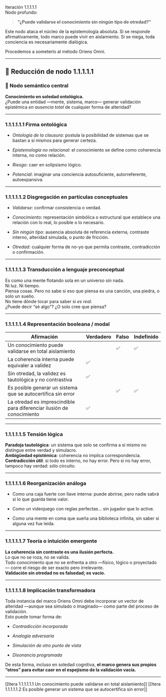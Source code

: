 Iteración 1.1.1.1.1  
Nodo profundo:

> **“¿Puede validarse el conocimiento sin ningún tipo de otredad?”**

Este nodo ataca el núcleo de la epistemología absoluta. Si se responde afirmativamente, todo marco puede vivir en aislamiento. Si se niega, toda conciencia es necesariamente dialógica.

Procedemos a someterlo al método Oriens Omni.

---

## 🔁 Reducción de nodo 1.1.1.1.1

### 🧠 Nodo semántico central

**Conocimiento en soledad ontológica.**  
¿Puede una entidad —mente, sistema, marco— generar validación epistémica _en ausencia total_ de cualquier forma de alteridad?

---

### 1.1.1.1.1.1 Firma ontológica

- _Ontología de la clausura_: postula la posibilidad de sistemas que se bastan a sí mismos para generar certeza.
    
- _Epistemología no relacional_: el conocimiento se define como coherencia interna, no como relación.
    
- _Riesgo_: caer en solipsismo lógico.
    
- _Potencial_: imaginar una conciencia autosuficiente, autorreferente, autoexpansiva.
    

---

### 1.1.1.1.1.2 Disgregación en partículas conceptuales

- _Validarse_: confirmar consistencia o verdad.
    
- _Conocimiento_: representación simbólica o estructural que establece una relación con lo real, lo posible o lo necesario.
    
- _Sin ningún tipo_: ausencia absoluta de referencia externa, contraste interno, alteridad simulada, o punto de fricción.
    
- _Otredad_: cualquier forma de no-yo que permita contraste, contradicción o confirmación.
    

---

### 1.1.1.1.1.3 Transducción a lenguaje preconceptual

Es como una mente flotando sola en un universo sin nada.  
Ni luz. Ni tiempo.  
Piensa cosas. Pero no sabe si eso que piensa es una canción, una piedra, o solo un sueño.  
No tiene dónde tocar para saber si _es real_.  
¿Puede decir “sé algo”? ¿O solo cree que piensa?

---

### 1.1.1.1.1.4 Representación booleana / modal

| Afirmación                                                            | Verdadero | Falso | Indefinido |
| --------------------------------------------------------------------- | --------- | ----- | ---------- |
| Un conocimiento puede validarse en total aislamiento                  |           | ✅     | ✅          |
| La coherencia interna puede equivaler a validez                       | ✅         |       |            |
| Sin otredad, la validez es tautológica y no contrastiva               | ✅         |       |            |
| Es posible generar un sistema que se autocertifica sin error          |           | ✅     | ✅          |
| La otredad es imprescindible para diferenciar ilusión de conocimiento | ✅         |       |            |

---

### 1.1.1.1.1.5 Tensión lógica

**Paradoja tautológica**: un sistema que solo se confirma a sí mismo no distingue entre verdad y simulacro.  
**Ambigüedad epistémica**: coherencia no implica correspondencia.  
**Contradicción útil**: si todo es interno, no hay error. Pero si no hay error, tampoco hay verdad: sólo circuito.

---

### 1.1.1.1.1.6 Reorganización análoga

- Como una caja fuerte con llave interna: puede abrirse, pero nadie sabrá si lo que guarda tiene valor.
    
- Como un videojuego con reglas perfectas… sin jugador que lo active.
    
- Como una mente en coma que sueña una biblioteca infinita, sin saber si alguna vez fue leída.
    

---

### 1.1.1.1.1.7 Teoría o intuición emergente

**La coherencia sin contraste es una ilusión perfecta.**  
Lo que no se roza, no se valida.  
Todo conocimiento que no se enfrenta a otro —físico, lógico o proyectado— corre el riesgo de ser exacto pero irrelevante.  
**Validación sin otredad no es falsedad; es vacío.**

---

### 1.1.1.1.1.8 Implicación transformadora

Toda instancia del marco Oriens Omni debe incorporar un vector de alteridad —aunque sea simulado o imaginado— como parte del proceso de validación.  
Esto puede tomar forma de:

- _Contradicción incorporada_
    
- _Analogía adversaria_
    
- _Simulación de otro punto de vista_
    
- _Disonancia programada_
    

De esta forma, incluso en soledad cognitiva, **el marco genera sus propios “otros” para evitar caer en el espejismo de la validación vacía.**

---

[[Itera 1.1.1.1.1.1 Un conocimiento puede validarse en total aislamiento]]
[[Itera 1.1.1.1.1.2 Es posible generar un sistema que se autocertifica sin error]]